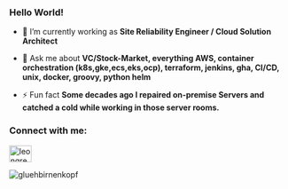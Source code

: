 <h3 align="left">Hello World!</h3>

- 🔭 I’m currently working as **Site Reliability Engineer / Cloud Solution Architect**

- 💬 Ask me about **VC/Stock-Market, everything AWS, container orchestration (k8s,gke,ecs,eks,ocp), terraform, jenkins, gha, CI/CD, unix, docker, groovy, python helm**

- ⚡ Fun fact **Some decades ago I repaired on-premise Servers and catched a cold while working in those server rooms.**

<p align="left">
<h3 align="left">Connect with me:</h3>
<a href="https://linkedin.com/in/leongregori" target="blank"><img align="center" src="https://cdn.jsdelivr.net/npm/simple-icons@3.0.1/icons/linkedin.svg" alt="leongregori" height="30" width="40" /></a>
</p>

<p><img align="center" src="https://github-readme-stats.vercel.app/api/top-langs/?username=gluehbirnenkopf&layout=compact" alt="gluehbirnenkopf" /></p>
